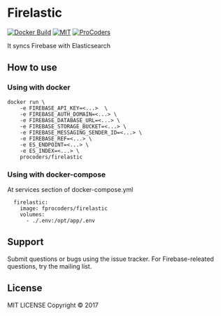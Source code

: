 # Firelastic  
[![Docker Build](https://img.shields.io/docker/automated/procoders/firelastic.svg)](https://hub.docker.com/r/procoders/firelastic/)
[![MIT](https://img.shields.io/badge/license-MIT-blue.svg)](https://raw.githubusercontent.com/procoders/firelastic/master/LICENSE)
[![ProCoders](https://img.shields.io/badge/powered%20by-ProCoders.tech-blue.svg?colorB=484848)](http://procoders.tech/)

It syncs Firebase with Elasticsearch

## How to use 


### Using with docker
```
docker run \
    -e FIREBASE_API_KEY=<...>  \
    -e FIREBASE_AUTH_DOMAIN=<...> \
    -e FIREBASE_DATABASE_URL=<...> \
    -e FIREBASE_STORAGE_BUCKET=<...> \
    -e FIREBASE_MESSAGING_SENDER_ID=<...> \
    -e FIREBASE_REF=<...> \
    -e ES_ENDPOINT=<...> \
    -e ES_INDEX=<...> \
    procoders/firelastic
```

### Using with docker-compose

At services section of docker-compose.yml
```
  firelastic:
    image: fprocoders/firelastic
    volumes:
      - ./.env:/opt/app/.env
```

## Support

Submit questions or bugs using the issue tracker.
For Firebase-releated questions, try the mailing list.

## License

MIT LICENSE Copyright © 2017
